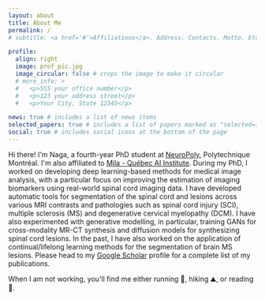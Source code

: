 ```yaml
---
layout: about
title: About Me
permalink: /
# subtitle: <a href='#'>Affiliations</a>. Address. Contacts. Motto. Etc.

profile:
  align: right
  image: prof_pic.jpg
  image_circular: false # crops the image to make it circular
  # more_info: >
  #   <p>555 your office number</p>
  #   <p>123 your address street</p>
  #   <p>Your City, State 12345</p>

news: true # includes a list of news items
selected_papers: true # includes a list of papers marked as "selected={true}"
social: true # includes social icons at the bottom of the page
---
```


Hi there! I'm Naga, a fourth-year PhD student at [NeuroPoly](https://neuro.polymtl.ca), Polytechnique Montréal. I'm also affiliated to [Mila - Québec AI Institute](https://mila.quebec/en). During my PhD, I worked on developing deep learning-based methods for medical image analysis, with a particular focus on improving the estimation of imaging biomarkers using real-world spinal cord imaging data. I have developed automatic tools for segmentation of the spinal cord and lesions across various MRI contrasts and pathologies such as spinal cord injury (SCI), multiple sclerosis (MS) and degenerative cervical myelopathy (DCM). I have also experimented with generative modelling, in particular, training GANs for cross-modality MR-CT synthesis and diffusion models for synthesizing spinal cord lesions. In the past, I have also worked on the application of continual/lifelong learning methods for the segmentation of brain MS lesions. Please head to my [Google Scholar](https://scholar.google.com/citations?user=ZryIoMMAAAAJ&hl=en) profile for a complete list of my publications.

When I am not working, you'll find me either running :running:, hiking :mountain:, or reading :book:. 

<!-- Put your address / P.O. box / other info right below your picture. You can also disable any of these elements by editing `profile` property of the YAML header of your `_pages/about.md`. Edit `_bibliography/papers.bib` and Jekyll will render your [publications page](/al-folio/publications/) automatically.

Link to your social media connections, too. This theme is set up to use [Font Awesome icons](https://fontawesome.com/) and [Academicons](https://jpswalsh.github.io/academicons/), like the ones below. Add your Facebook, Twitter, LinkedIn, Google Scholar, or just disable all of them. -->
